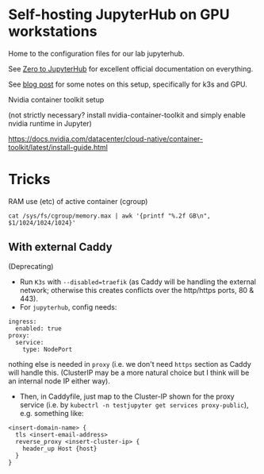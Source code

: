 # Self-hosting JupyterHub on GPU workstations

Home to the configuration files for our lab jupyterhub.

See [Zero to JupyterHub](https://z2jh.jupyter.org/en/stable/) for excellent official documentation on everything.  

See [blog post](https://hackmd.io/wJPNgpUETrG2F_-TthQTYw) for some notes on this setup, specifically for k3s and GPU. 



Nvidia container toolkit setup

(not strictly necessary?  install nvidia-container-toolkit and simply enable nvidia runtime in Jupyter)

<https://docs.nvidia.com/datacenter/cloud-native/container-toolkit/latest/install-guide.html>


# Tricks

RAM use (etc) of active container (cgroup)

```
cat /sys/fs/cgroup/memory.max | awk '{printf "%.2f GB\n", $1/1024/1024/1024}'
```


## With external Caddy

(Deprecating)

- Run `K3s` with `--disabled=traefik` (as Caddy will be handling the external network; otherwise this creates conflicts over the http/https ports, 80 & 443).
- For `jupyterhub`, config needs:

```
ingress:
  enabled: true
proxy:
  service:
    type: NodePort
```

nothing else is needed in `proxy` (i.e. we don't need `https` section as Caddy will handle this. (ClusterIP may be a more natural choice but I think will be an internal node IP either way). 

- Then, in Caddyfile, just map to the Cluster-IP shown for the proxy service (i.e. by `kubectrl -n testjupyter get services proxy-public`), e.g. something like:

```
<insert-domain-name> {
  tls <insert-email-address>
  reverse_proxy <insert-cluster-ip> {
    header_up Host {host}
  }
}
```




